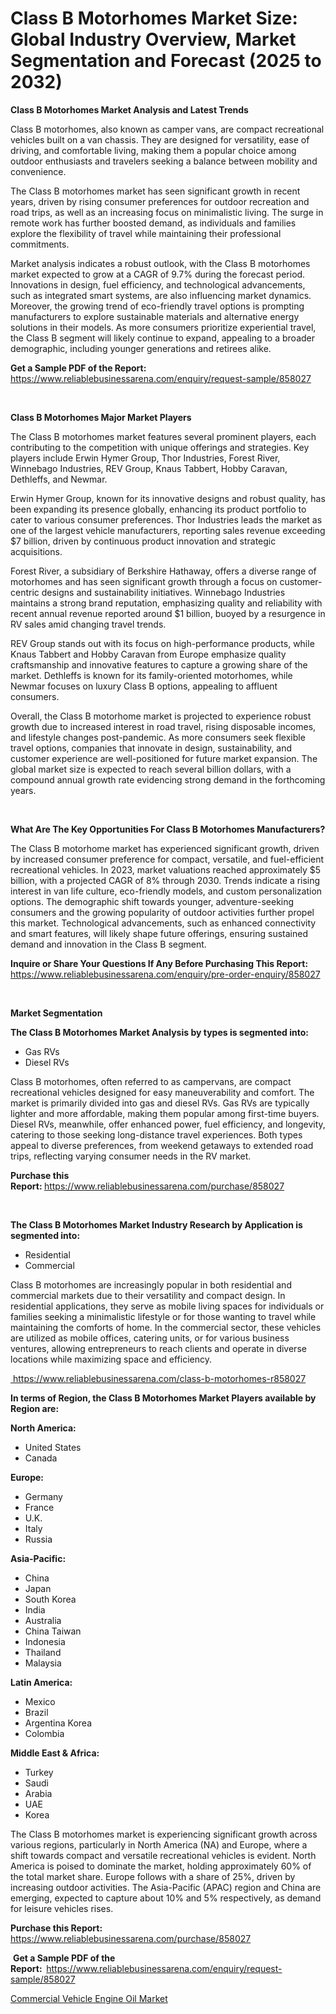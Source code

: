 <p><h1>Class B Motorhomes Market Size: Global Industry Overview, Market Segmentation and Forecast (2025 to 2032)</h1></p><p><strong>Class B Motorhomes Market Analysis and Latest Trends</strong></p>
<p><p>Class B motorhomes, also known as camper vans, are compact recreational vehicles built on a van chassis. They are designed for versatility, ease of driving, and comfortable living, making them a popular choice among outdoor enthusiasts and travelers seeking a balance between mobility and convenience. </p><p>The Class B motorhomes market has seen significant growth in recent years, driven by rising consumer preferences for outdoor recreation and road trips, as well as an increasing focus on minimalistic living. The surge in remote work has further boosted demand, as individuals and families explore the flexibility of travel while maintaining their professional commitments. </p><p>Market analysis indicates a robust outlook, with the Class B motorhomes market expected to grow at a CAGR of 9.7% during the forecast period. Innovations in design, fuel efficiency, and technological advancements, such as integrated smart systems, are also influencing market dynamics. Moreover, the growing trend of eco-friendly travel options is prompting manufacturers to explore sustainable materials and alternative energy solutions in their models. As more consumers prioritize experiential travel, the Class B segment will likely continue to expand, appealing to a broader demographic, including younger generations and retirees alike.</p></p>
<p><strong>Get a Sample PDF of the Report:&nbsp;</strong> <a href="https://www.reliablebusinessarena.com/enquiry/request-sample/858027?utm_campaign=2518&utm_medium=2&utm_source=Github&utm_content=ia&utm_term=30032025&utm_id=class-b-motorhomes">https://www.reliablebusinessarena.com/enquiry/request-sample/858027</a></p>
<p>&nbsp;</p>
<p><strong>Class B Motorhomes Major Market Players</strong></p>
<p><p>The Class B motorhomes market features several prominent players, each contributing to the competition with unique offerings and strategies. Key players include Erwin Hymer Group, Thor Industries, Forest River, Winnebago Industries, REV Group, Knaus Tabbert, Hobby Caravan, Dethleffs, and Newmar. </p><p>Erwin Hymer Group, known for its innovative designs and robust quality, has been expanding its presence globally, enhancing its product portfolio to cater to various consumer preferences. Thor Industries leads the market as one of the largest vehicle manufacturers, reporting sales revenue exceeding $7 billion, driven by continuous product innovation and strategic acquisitions.</p><p>Forest River, a subsidiary of Berkshire Hathaway, offers a diverse range of motorhomes and has seen significant growth through a focus on customer-centric designs and sustainability initiatives. Winnebago Industries maintains a strong brand reputation, emphasizing quality and reliability with recent annual revenue reported around $1 billion, buoyed by a resurgence in RV sales amid changing travel trends.</p><p>REV Group stands out with its focus on high-performance products, while Knaus Tabbert and Hobby Caravan from Europe emphasize quality craftsmanship and innovative features to capture a growing share of the market. Dethleffs is known for its family-oriented motorhomes, while Newmar focuses on luxury Class B options, appealing to affluent consumers.</p><p>Overall, the Class B motorhome market is projected to experience robust growth due to increased interest in road travel, rising disposable incomes, and lifestyle changes post-pandemic. As more consumers seek flexible travel options, companies that innovate in design, sustainability, and customer experience are well-positioned for future market expansion. The global market size is expected to reach several billion dollars, with a compound annual growth rate evidencing strong demand in the forthcoming years.</p></p>
<p>&nbsp;</p>
<p><strong>What Are The Key Opportunities For Class B Motorhomes Manufacturers?</strong></p>
<p><p>The Class B motorhome market has experienced significant growth, driven by increased consumer preference for compact, versatile, and fuel-efficient recreational vehicles. In 2023, market valuations reached approximately $5 billion, with a projected CAGR of 8% through 2030. Trends indicate a rising interest in van life culture, eco-friendly models, and custom personalization options. The demographic shift towards younger, adventure-seeking consumers and the growing popularity of outdoor activities further propel this market. Technological advancements, such as enhanced connectivity and smart features, will likely shape future offerings, ensuring sustained demand and innovation in the Class B segment.</p></p>
<p><strong>Inquire or Share Your Questions If Any Before Purchasing This Report:</strong> <a href="https://www.reliablebusinessarena.com/enquiry/pre-order-enquiry/858027?utm_campaign=2518&utm_medium=2&utm_source=Github&utm_content=ia&utm_term=30032025&utm_id=class-b-motorhomes">https://www.reliablebusinessarena.com/enquiry/pre-order-enquiry/858027</a></p>
<p>&nbsp;</p>
<p><strong>Market Segmentation</strong></p>
<p><strong>The Class B Motorhomes Market Analysis by types is segmented into:</strong></p>
<p><ul><li>Gas RVs</li><li>Diesel RVs</li></ul></p>
<p><p>Class B motorhomes, often referred to as campervans, are compact recreational vehicles designed for easy maneuverability and comfort. The market is primarily divided into gas and diesel RVs. Gas RVs are typically lighter and more affordable, making them popular among first-time buyers. Diesel RVs, meanwhile, offer enhanced power, fuel efficiency, and longevity, catering to those seeking long-distance travel experiences. Both types appeal to diverse preferences, from weekend getaways to extended road trips, reflecting varying consumer needs in the RV market.</p></p>
<p><strong>Purchase this Report:&nbsp;</strong><a href="https://www.reliablebusinessarena.com/purchase/858027?utm_campaign=2518&utm_medium=2&utm_source=Github&utm_content=ia&utm_term=30032025&utm_id=class-b-motorhomes">https://www.reliablebusinessarena.com/purchase/858027</a></p>
<p>&nbsp;</p>
<p><strong>The Class B Motorhomes Market Industry Research by Application is segmented into:</strong></p>
<p><ul><li>Residential</li><li>Commercial</li></ul></p>
<p><p>Class B motorhomes are increasingly popular in both residential and commercial markets due to their versatility and compact design. In residential applications, they serve as mobile living spaces for individuals or families seeking a minimalistic lifestyle or for those wanting to travel while maintaining the comforts of home. In the commercial sector, these vehicles are utilized as mobile offices, catering units, or for various business ventures, allowing entrepreneurs to reach clients and operate in diverse locations while maximizing space and efficiency.</p></p>
<p><a href="https://www.reliablebusinessarena.com/class-b-motorhomes-r858027?utm_campaign=2518&utm_medium=2&utm_source=Github&utm_content=ia&utm_term=30032025&utm_id=class-b-motorhomes">&nbsp;https://www.reliablebusinessarena.com/class-b-motorhomes-r858027</a></p>
<p><strong>In terms of Region, the Class B Motorhomes Market Players available by Region are:</strong></p>
<p>
    <p> <strong> North America: </strong>
        <ul>
            <li>United States</li>
            <li>Canada</li>
        </ul>
        </p> 
    <p> <strong> Europe: </strong>
        <ul>
            <li>Germany</li>
            <li>France</li>
            <li>U.K.</li>
            <li>Italy</li>
            <li>Russia</li>
        </ul>
        </p> 
    <p> <strong> Asia-Pacific: </strong>
        <ul>
            <li>China</li>
            <li>Japan</li>
            <li>South Korea</li>
            <li>India</li>
            <li>Australia</li>
            <li>China Taiwan</li>
            <li>Indonesia</li>
            <li>Thailand</li>
            <li>Malaysia</li>
        </ul>
        </p> 
    <p> <strong> Latin America: </strong>
        <ul>
            <li>Mexico</li>
            <li>Brazil</li>
            <li>Argentina Korea</li>
            <li>Colombia</li>
        </ul>
        </p> 
    <p> <strong> Middle East & Africa: </strong>
        <ul>
            <li>Turkey</li>
            <li>Saudi</li>
            <li>Arabia</li>
            <li>UAE</li>
            <li>Korea</li>
        </ul>
    </p>
    </p>
<p><p>The Class B motorhomes market is experiencing significant growth across various regions, particularly in North America (NA) and Europe, where a shift towards compact and versatile recreational vehicles is evident. North America is poised to dominate the market, holding approximately 60% of the total market share. Europe follows with a share of 25%, driven by increasing outdoor activities. The Asia-Pacific (APAC) region and China are emerging, expected to capture about 10% and 5% respectively, as demand for leisure vehicles rises.</p></p>
<p><strong>Purchase this Report: </strong><a href="https://www.reliablebusinessarena.com/purchase/858027?utm_campaign=2518&utm_medium=2&utm_source=Github&utm_content=ia&utm_term=30032025&utm_id=class-b-motorhomes">https://www.reliablebusinessarena.com/purchase/858027</a></p>
<p>&nbsp;<strong>Get a Sample PDF of the Report:&nbsp;&nbsp;</strong><a href="https://www.reliablebusinessarena.com/enquiry/request-sample/858027?utm_campaign=2518&utm_medium=2&utm_source=Github&utm_content=ia&utm_term=30032025&utm_id=class-b-motorhomes">https://www.reliablebusinessarena.com/enquiry/request-sample/858027</a></p>
<p><strong></strong></p>
<p><p><a href="https://github.com/krinerstormy331/Market-Research-Report-List-1/blob/main/commercial-vehicle-engine-oil-market.md?utm_campaign=2518&utm_medium=2&utm_source=Github&utm_content=ia&utm_term=30032025&utm_id=class-b-motorhomes">Commercial Vehicle Engine Oil Market</a></p></p>